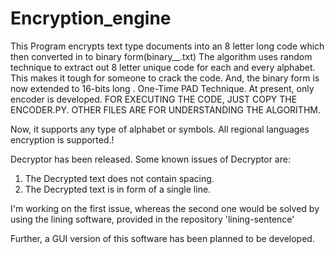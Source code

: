 # Encryption_engine
This Program encrypts text type documents into an 8 letter long code which then converted in to binary form(binary__.txt)
The algorithm uses random technique to extract out 8 letter unique code for each and every alphabet. This makes it tough for someone to crack the code. And, the binary form is now extended to 16-bits long . One-Time PAD Technique.
At present, only encoder is developed.
FOR EXECUTING THE CODE, JUST COPY THE ENCODER.PY. OTHER FILES ARE FOR UNDERSTANDING THE ALGORITHM.

Now, it supports any type of alphabet or symbols. All regional languages encryption is supported.!

Decryptor has been released. 
Some known issues of Decryptor are:
1. The Decrypted text does not contain spacing.
2. The Decrypted text is in form of a single line.

I'm working on the first issue,  whereas the second one would be solved by using the lining software, provided in the repository 
'lining-sentence'

Further, a GUI version of this software has been planned to be developed. 
